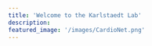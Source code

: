 ```yaml
---
title: 'Welcome to the Karlstaedt Lab'
description: 
featured_image: '/images/CardioNet.png'
---
```


<!-- ![](/images/demo/demo-landscape.jpg)

## KARLSTAEDT Lab
-->
